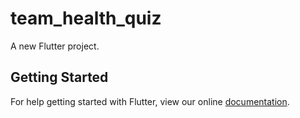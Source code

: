 # team_health_quiz

A new Flutter project.

## Getting Started

For help getting started with Flutter, view our online
[documentation](https://flutter.io/).
